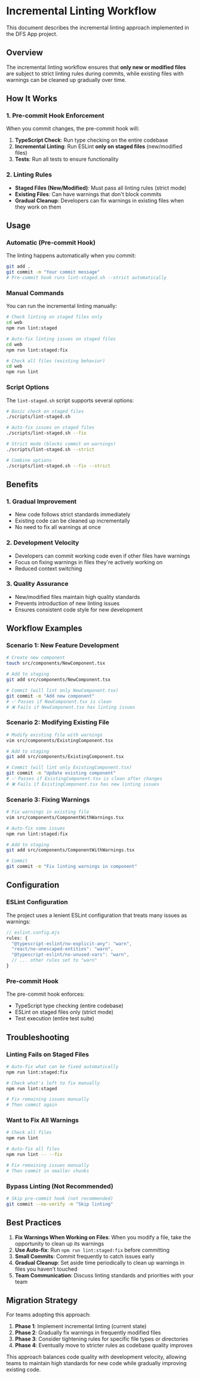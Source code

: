# Incremental Linting Workflow

This document describes the incremental linting approach implemented in the DFS App project.

## Overview

The incremental linting workflow ensures that **only new or modified files** are subject to strict linting rules during commits, while existing files with warnings can be cleaned up gradually over time.

## How It Works

### 1. Pre-commit Hook Enforcement

When you commit changes, the pre-commit hook will:

1. **TypeScript Check**: Run type checking on the entire codebase
2. **Incremental Linting**: Run ESLint **only on staged files** (new/modified files)
3. **Tests**: Run all tests to ensure functionality

### 2. Linting Rules

- **Staged Files (New/Modified)**: Must pass all linting rules (strict mode)
- **Existing Files**: Can have warnings that don't block commits
- **Gradual Cleanup**: Developers can fix warnings in existing files when they work on them

## Usage

### Automatic (Pre-commit Hook)

The linting happens automatically when you commit:

```bash
git add .
git commit -m "Your commit message"
# Pre-commit hook runs lint-staged.sh --strict automatically
```

### Manual Commands

You can run the incremental linting manually:

```bash
# Check linting on staged files only
cd web
npm run lint:staged

# Auto-fix linting issues on staged files
cd web
npm run lint:staged:fix

# Check all files (existing behavior)
cd web
npm run lint
```

### Script Options

The `lint-staged.sh` script supports several options:

```bash
# Basic check on staged files
./scripts/lint-staged.sh

# Auto-fix issues on staged files
./scripts/lint-staged.sh --fix

# Strict mode (blocks commit on warnings)
./scripts/lint-staged.sh --strict

# Combine options
./scripts/lint-staged.sh --fix --strict
```

## Benefits

### 1. **Gradual Improvement**
- New code follows strict standards immediately
- Existing code can be cleaned up incrementally
- No need to fix all warnings at once

### 2. **Development Velocity**
- Developers can commit working code even if other files have warnings
- Focus on fixing warnings in files they're actively working on
- Reduced context switching

### 3. **Quality Assurance**
- New/modified files maintain high quality standards
- Prevents introduction of new linting issues
- Ensures consistent code style for new development

## Workflow Examples

### Scenario 1: New Feature Development

```bash
# Create new component
touch src/components/NewComponent.tsx

# Add to staging
git add src/components/NewComponent.tsx

# Commit (will lint only NewComponent.tsx)
git commit -m "Add new component"
# ✅ Passes if NewComponent.tsx is clean
# ❌ Fails if NewComponent.tsx has linting issues
```

### Scenario 2: Modifying Existing File

```bash
# Modify existing file with warnings
vim src/components/ExistingComponent.tsx

# Add to staging
git add src/components/ExistingComponent.tsx

# Commit (will lint only ExistingComponent.tsx)
git commit -m "Update existing component"
# ✅ Passes if ExistingComponent.tsx is clean after changes
# ❌ Fails if ExistingComponent.tsx has new linting issues
```

### Scenario 3: Fixing Warnings

```bash
# Fix warnings in existing file
vim src/components/ComponentWithWarnings.tsx

# Auto-fix some issues
npm run lint:staged:fix

# Add to staging
git add src/components/ComponentWithWarnings.tsx

# Commit
git commit -m "Fix linting warnings in component"
```

## Configuration

### ESLint Configuration

The project uses a lenient ESLint configuration that treats many issues as warnings:

```javascript
// eslint.config.mjs
rules: {
  "@typescript-eslint/no-explicit-any": "warn",
  "react/no-unescaped-entities": "warn",
  "@typescript-eslint/no-unused-vars": "warn",
  // ... other rules set to "warn"
}
```

### Pre-commit Hook

The pre-commit hook enforces:
- TypeScript type checking (entire codebase)
- ESLint on staged files only (strict mode)
- Test execution (entire test suite)

## Troubleshooting

### Linting Fails on Staged Files

```bash
# Auto-fix what can be fixed automatically
npm run lint:staged:fix

# Check what's left to fix manually
npm run lint:staged

# Fix remaining issues manually
# Then commit again
```

### Want to Fix All Warnings

```bash
# Check all files
npm run lint

# Auto-fix all files
npm run lint -- --fix

# Fix remaining issues manually
# Then commit in smaller chunks
```

### Bypass Linting (Not Recommended)

```bash
# Skip pre-commit hook (not recommended)
git commit --no-verify -m "Skip linting"
```

## Best Practices

1. **Fix Warnings When Working on Files**: When you modify a file, take the opportunity to clean up its warnings
2. **Use Auto-fix**: Run `npm run lint:staged:fix` before committing
3. **Small Commits**: Commit frequently to catch issues early
4. **Gradual Cleanup**: Set aside time periodically to clean up warnings in files you haven't touched
5. **Team Communication**: Discuss linting standards and priorities with your team

## Migration Strategy

For teams adopting this approach:

1. **Phase 1**: Implement incremental linting (current state)
2. **Phase 2**: Gradually fix warnings in frequently modified files
3. **Phase 3**: Consider tightening rules for specific file types or directories
4. **Phase 4**: Eventually move to stricter rules as codebase quality improves

This approach balances code quality with development velocity, allowing teams to maintain high standards for new code while gradually improving existing code.
